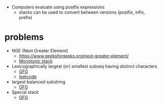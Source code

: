 - Computers evaluate using postfix expressions
  - stacks can be used to convert between versions (postfix, infix, prefix)

# problems
- NGE (Next Greater Element)
	- https://www.geeksforgeeks.org/next-greater-element/
  - [Monotonic stack](https://www.geeksforgeeks.org/introduction-to-monotonic-stack-2/)
- Lexicographically largest (or) smallest subseq having distinct characters
  - [GFG](https://www.geeksforgeeks.org/lexicographically-largest-subsequence-containing-all-distinct-characters-only-once/)
  - [leetcode](https://leetcode.com/problems/smallest-subsequence-of-distinct-characters/description/)
- largest balanced substring
  - [GFG](https://www.geeksforgeeks.org/problems/valid-substring0624/1?itm_source=geeksforgeeks&itm_medium=article&itm_campaign=practice_card)
- Special stack
  - [GFG](https://www.geeksforgeeks.org/design-and-implement-special-stack-data-structure/)